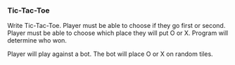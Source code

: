 ### Tic-Tac-Toe

Write Tic-Tac-Toe. Player must be able to choose if they go first or second.
Player must be able to choose which place they will put O or X.
Program will determine who won.

Player will play against a bot. The bot will place O or X on random tiles.